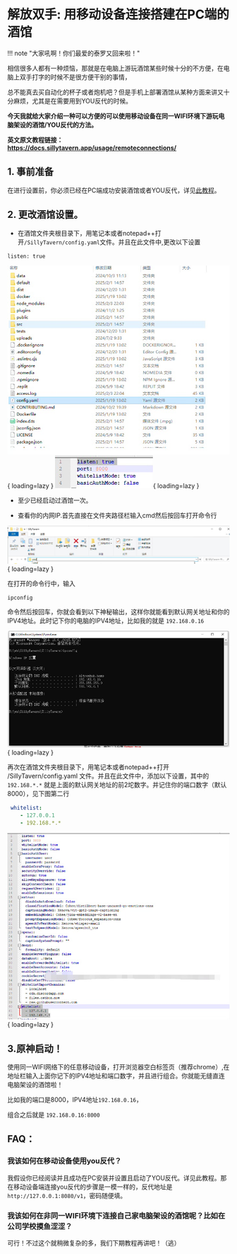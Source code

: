 # 解放双手: 用移动设备连接搭建在PC端的酒馆

!!! note "大家吼啊！你们最爱的泰罗又回来啦！"

相信很多人都有一种烦恼，那就是在电脑上游玩酒馆某些时候十分的不方便，在电脑上双手打字的时候不是很方便干别的事情，

总不能真去买自动化的杯子或者炮机吧？但是手机上部署酒馆从某种方面来讲又十分麻烦，尤其是在需要用到YOU反代的时候。

**今天我就给大家介绍一种可以方便的可以使用移动设备在同一WIFI环境下游玩电脑架设的酒馆/YOU反代的方法。**

**英文原文教程链接：https://docs.sillytavern.app/usage/remoteconnections/**

## 1. 事前准备

在进行设置前，你必须已经在PC端成功安装酒馆或者YOU反代，详见[此教程](/build/gitdesk.md)。

## 2. 更改酒馆设置。

- 在酒馆文件夹根目录下，用笔记本或者notepad++打开`/SillyTavern/config.yaml`文件。并且在此文件中,更改以下设置

```
listen: true
```

![img](pc/1.jpeg){ loading=lazy }
![img](pc/2.jpeg){ loading=lazy }

- 至少已经启动过酒馆一次。

- 查看你的内网IP.首先直接在文件夹路径栏输入cmd然后按回车打开命令行

![img](pc/3.jpeg){ loading=lazy }

在打开的命令行中，输入
```
ipconfig
```

命令然后按回车，你就会看到以下神秘输出，这样你就能看到默认网关地址和你的IPV4地址。此时记下你的电脑的IPV4地址，比如我的就是 `192.168.0.16`

![img](pc/4.jpeg){ loading=lazy }

再次在酒馆文件夹根目录下，用笔记本或者notepad++打开 /SillyTavern/config.yaml 文件。并且在此文件中，添加以下设置，其中的`192.168.*.*` 就是上面的默认网关地址的前2坨数字。并记住你的端口数字（默认8000），见下图第二行 
```yaml
 whitelist: 
	- 127.0.0.1
	- 192.168.*.*
```

![img](pc/5.jpeg){ loading=lazy }

## 3.原神启动！

使用同一WIFI网络下的任意移动设备，打开浏览器空白标签页（推荐chrome）,在地址栏输入上面你记下的IPV4地址和端口数字，并且进行组合。你就能无缝直连电脑架设的酒馆啦！

比如我的端口是8000，IPV4地址`192.168.0.16`，

组合之后就是 `192.168.0.16:8000`

## FAQ：

### 我该如何在移动设备使用you反代？

我假设你已经阅读并且成功在PC安装并设置且启动了YOU反代。详见此教程。那在移动设备端连接you反代的步骤是一模一样的，反代地址是`http://127.0.0.1:8080/v1`，密码随便填。

### 我该如何在非同一WIFI环境下连接自己家电脑架设的酒馆呢？比如在公司学校摸鱼涩涩？

可行！不过这个就稍微复杂的多，我们下期教程再讲吧！（逃）









